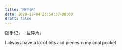 ```yaml
---
title: '随手记'
date: 2020-12-04T23:54:37+08:00
draft: false
---
```


随手记，一些碎片。

I always have a lot of bits and pieces in my coat pocket.
